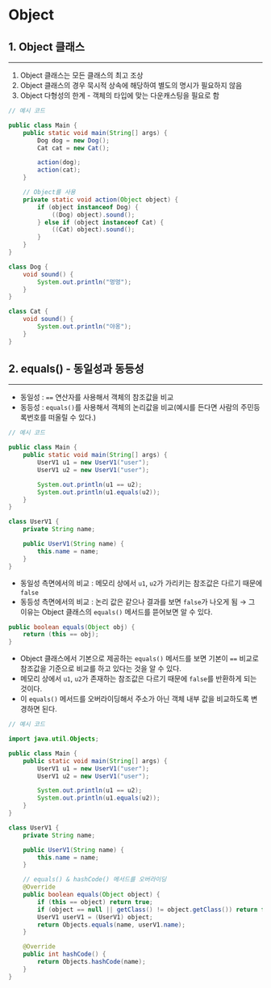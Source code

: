 # Object

## 1. Object 클래스

---

1. Object 클래스는 모든 클래스의 최고 조상
2. Object 클래스의 경우 묵시적 상속에 해당하여 별도의 명시가 필요하지 않음
3. Object 다형성의 한계 - 객체의 타입에 맞는 다운캐스팅을 필요로 함

```java
// 예시 코드

public class Main {
    public static void main(String[] args) {
        Dog dog = new Dog();
        Cat cat = new Cat();

        action(dog);
        action(cat);
    }

    // Object를 사용
    private static void action(Object object) {
        if (object instanceof Dog) {
            ((Dog) object).sound();
        } else if (object instanceof Cat) {
            ((Cat) object).sound();
        }
    }
}

class Dog {
    void sound() {
        System.out.println("멍멍");
    }
}

class Cat {
    void sound() {
        System.out.println("야옹");
    }
}
```

## 2. equals() - 동일성과 동등성

---

- 동일성 : `==` 연산자를 사용해서 객체의 참조값을 비교
- 동등성 : `equals()`를 사용해서 객체의 논리값을 비교(예시를 든다면 사람의 주민등록번호를 떠올릴 수 있다.)

```java
// 예시 코드

public class Main {
    public static void main(String[] args) {
        UserV1 u1 = new UserV1("user");
        UserV1 u2 = new UserV1("user");

        System.out.println(u1 == u2);
        System.out.println(u1.equals(u2));
    }
}

class UserV1 {
    private String name;

    public UserV1(String name) {
        this.name = name;
    }
}
```

- 동일성 측면에서의 비교 : 메모리 상에서 `u1`, `u2`가 가리키는 참조값은 다르기 때문에 `false`
- 동등성 측면에서의 비교 : 논리 값은 같으나 결과를 보면 `false`가 나오게 됨 → 그 이유는 Object 클래스의 `equals()` 메서드를 뜯어보면 알 수 있다.

```java
public boolean equals(Object obj) {
    return (this == obj);
}
```

- Object 클래스에서 기본으로 제공하는 `equals()` 메서드를 보면 기본이 `==` 비교로 참조값을 기준으로 비교를 하고 있다는 것을 알 수 있다.
- 메모리 상에서 `u1`, `u2`가 존재하는 참조값은 다르기 때문에 `false`를 반환하게 되는 것이다.
- 이 `equals()` 메서드를 오버라이딩해서 주소가 아닌 객체 내부 값을 비교하도록 변경하면 된다.

```java
// 예시 코드

import java.util.Objects;

public class Main {
    public static void main(String[] args) {
        UserV1 u1 = new UserV1("user");
        UserV1 u2 = new UserV1("user");

        System.out.println(u1 == u2);
        System.out.println(u1.equals(u2));
    }
}

class UserV1 {
    private String name;

    public UserV1(String name) {
        this.name = name;
    }

    // equals() & hashCode() 메서드를 오버라이딩
    @Override
    public boolean equals(Object object) {
        if (this == object) return true;
        if (object == null || getClass() != object.getClass()) return false;
        UserV1 userV1 = (UserV1) object;
        return Objects.equals(name, userV1.name);
    }

    @Override
    public int hashCode() {
        return Objects.hashCode(name);
    }
}
```